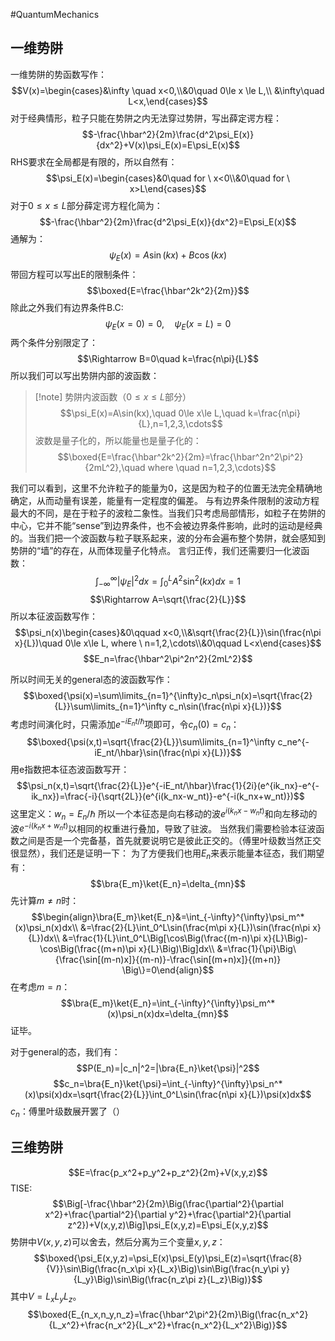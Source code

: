 #QuantumMechanics 

## 一维势阱
一维势阱的势函数写作：
$$V(x)=\begin{cases}&\infty \quad x<0,\\&0\quad 0\le x \le L,\\ &\infty\quad L<x,\end{cases}$$
对于经典情形，粒子只能在势阱之内无法穿过势阱，写出薛定谔方程：
$$-\frac{\hbar^2}{2m}\frac{d^2\psi_E(x)}{dx^2}+V(x)\psi_E(x)=E\psi_E(x)$$
RHS要求在全局都是有限的，所以自然有：
$$\psi_E(x)=\begin{cases}&0\quad for \ x<0\\&0\quad for \ x>L\end{cases}$$
对于$0\le x\le L$部分薛定谔方程化简为：
$$-\frac{\hbar^2}{2m}\frac{d^2\psi_E(x)}{dx^2}=E\psi_E(x)$$
通解为：
$$\psi_E(x)=A\sin(kx)+B\cos(kx)$$
带回方程可以写出E的限制条件：
$$\boxed{E=\frac{\hbar^2k^2}{2m}}$$
除此之外我们有边界条件B.C:
$$\psi_E(x=0)=0,\quad \psi_E(x=L)=0$$
两个条件分别限定了：
$$\Rightarrow B=0\quad k=\frac{n\pi}{L}$$
所以我们可以写出势阱内部的波函数：
>[!note] 势阱内波函数（$0\le x\le L$部分）
>$$\psi_E(x)=A\sin(kx),\quad 0\le x\le L,\quad k=\frac{n\pi}{L},n=1,2,3,\cdots$$
>波数是量子化的，所以能量也是量子化的：
>$$\boxed{E=\frac{\hbar^2k^2}{2m}=\frac{\hbar^2n^2\pi^2}{2mL^2},\quad where \quad n=1,2,3,\cdots}$$

我们可以看到，这里不允许粒子的能量为0，这是因为粒子的位置无法完全精确地确定，从而动量有误差，能量有一定程度的偏差。
与有边界条件限制的波动方程最大的不同，是在于粒子的波粒二象性。当我们只考虑局部情形，如粒子在势阱的中心，它并不能“sense”到边界条件，也不会被边界条件影响，此时的运动是经典的。当我们把一个波函数与粒子联系起来，波的分布会遍布整个势阱，就会感知到势阱的“墙”的存在，从而体现量子化特点。
言归正传，我们还需要归一化波函数：
$$\int_{-\infty}^{\infty}|\psi_E|^2dx=\int_0^LA^2\sin^2(kx)dx=1$$
$$\Rightarrow A=\sqrt{\frac{2}{L}}$$
所以本征波函数写作：
$$\psi_n(x)\begin{cases}&0\qquad x<0,\\&\sqrt{\frac{2}{L}}\sin(\frac{n\pi x}{L})\quad 0\le x\le L, where \ n=1,2,\cdots\\&0\qquad L<x\end{cases}$$
$$E_n=\frac{\hbar^2\pi^2n^2}{2mL^2}$$

所以时间无关的general态的波函数写作：
$$\boxed{\psi(x)=\sum\limits_{n=1}^{\infty}c_n\psi_n(x)=\sqrt{\frac{2}{L}}\sum\limits_{n=1}^\infty c_n\sin(\frac{n\pi x}{L})}$$
考虑时间演化时，只需添加$e^{-iE_nt/\hbar}$项即可，令$c_n(0)=c_n$：
$$\boxed{\psi(x,t)=\sqrt{\frac{2}{L}}\sum\limits_{n=1}^\infty c_ne^{-iE_nt/\hbar}\sin(\frac{n\pi x}{L})}$$
用e指数把本征态波函数写开：
$$\psi_n(x,t)=\sqrt{\frac{2}{L}}e^{-iE_nt/\hbar}\frac{1}{2i}(e^{ik_nx}-e^{-ik_nx})=\frac{-i}{\sqrt{2L}}(e^{i(k_nx-w_nt)}-e^{-i(k_nx+w_nt)})$$
这里定义：$w_n=E_n/\hbar$
所以一个本征态是向右移动的波$e^{i(k_nx-w_nt)}$和向左移动的波$e^{-i(k_nx+w_nt)}$以相同的权重进行叠加，导致了驻波。
当然我们需要检验本征波函数之间是否是一个完备基，首先就要说明它是彼此正交的。（傅里叶级数当然正交很显然），我们还是证明一下：
为了方便我们也用$E_n$来表示能量本征态，我们期望有：
$$\bra{E_m}\ket{E_n}=\delta_{mn}$$
先计算$m\neq n$时：
$$\begin{align}\bra{E_m}\ket{E_n}&=\int_{-\infty}^{\infty}\psi_m^*(x)\psi_n(x)dx\\
&=\frac{2}{L}\int_0^L\sin(\frac{m\pi x}{L})\sin(\frac{n\pi x}{L})dx\\
&=\frac{1}{L}\int_0^L\Big[\cos\Big(\frac{(m-n)\pi x}{L}\Big)-\cos\Big(\frac{(m+n)\pi x}{L}\Big)\Big]dx\\
&=\frac{1}{\pi}\Big\{\frac{\sin[(m-n)x]}{(m-n)}-\frac{\sin[(m+n)x]}{(m+n)} \Big\}=0\end{align}$$
在考虑$m=n$：
$$\bra{E_m}\ket{E_n}=\int_{-\infty}^{\infty}\psi_m^*(x)\psi_n(x)dx=\delta_{mn}$$
证毕。

对于general的态，我们有：
$$P(E_n)=|c_n|^2=|\bra{E_n}\ket{\psi}|^2$$
$$c_n=\bra{E_n}\ket{\psi}=\int_{-\infty}^{\infty}\psi_n^*(x)\psi(x)dx=\sqrt{\frac{2}{L}}\int_0^L\sin(\frac{n\pi x}{L})\psi(x)dx$$
$c_n$：傅里叶级数展开罢了（）

## 三维势阱
$$E=\frac{p_x^2+p_y^2+p_z^2}{2m}+V(x,y,z)$$
TISE:
$$\Big[-\frac{\hbar^2}{2m}\Big(\frac{\partial^2}{\partial x^2}+\frac{\partial^2}{\partial y^2}+\frac{\partial^2}{\partial z^2})+V(x,y,z)\Big]\psi_E(x,y,z)=E\psi_E(x,y,z)$$
势阱中$V(x,y,z)$可以舍去，然后分离为三个变量$x,y,z$：
$$\boxed{\psi_E(x,y,z)=\psi_E(x)\psi_E(y)\psi_E(z)=\sqrt{\frac{8}{V}}\sin\Big(\frac{n_x\pi x}{L_x}\Big)\sin\Big(\frac{n_y\pi y}{L_y}\Big)\sin\Big(\frac{n_z\pi z}{L_z}\Big)}$$
其中$V=L_xL_yL_z$。
$$\boxed{E_{n_x,n_y,n_z}=\frac{\hbar^2\pi^2}{2m}\Big(\frac{n_x^2}{L_x^2}+\frac{n_x^2}{L_x^2}+\frac{n_x^2}{L_x^2}\Big)}$$